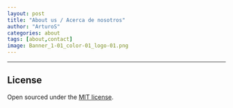 ```yaml
---
layout: post
title: "About us / Acerca de nosotros"
author: "ArturoS"
categories: about
tags: [about,contact]
image: Banner_1-01_color-01_logo-01.png
---
```



---

## License

Open sourced under the [MIT license](https://github.com/edithaton/page/LICENSE.md).
